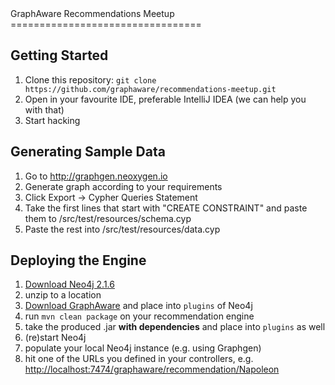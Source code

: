 <a name="top"/>
GraphAware Recommendations Meetup
=================================

Getting Started
---------------

1. Clone this repository: `git clone https://github.com/graphaware/recommendations-meetup.git`
2. Open in your favourite IDE, preferable IntelliJ IDEA (we can help you with that)
3. Start hacking

Generating Sample Data
----------------------

1. Go to http://graphgen.neoxygen.io
2. Generate graph according to your requirements
3. Click Export -> Cypher Queries Statement
4. Take the first lines that start with "CREATE CONSTRAINT" and paste them to /src/test/resources/schema.cyp
5. Paste the rest into /src/test/resources/data.cyp

Deploying the Engine
--------------------

1. [Download Neo4j 2.1.6](http://neo4j.com/download-thanks/?edition=community&release=2.1.6&flavour=unix)
2. unzip to a location
3. [Download GraphAware](http://graphaware.com/downloads/graphaware-server-community-all-2.1.6.27.jar) and place into `plugins` of Neo4j
4. run `mvn clean package` on your recommendation engine
5. take the produced .jar **with dependencies** and place into `plugins` as well
6. (re)start Neo4j
7. populate your local Neo4j instance (e.g. using Graphgen)
8. hit one of the URLs you defined in your controllers, e.g. [http://localhost:7474/graphaware/recommendation/Napoleon](http://localhost:7474/graphaware/recommendation/Napoleon)
